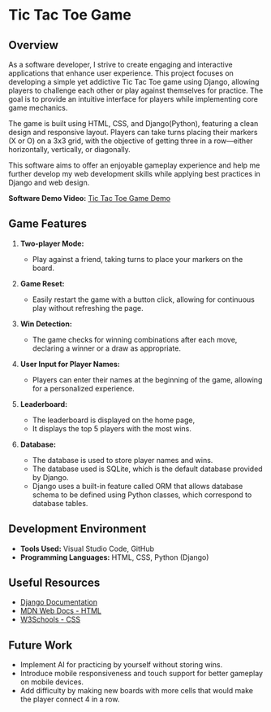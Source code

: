 # Tic Tac Toe Game

## Overview

As a software developer, I strive to create engaging and interactive applications that enhance user experience. This project focuses on developing a simple yet addictive Tic Tac Toe game using Django, allowing players to challenge each other or play against themselves for practice. The goal is to provide an intuitive interface for players while implementing core game mechanics.

The game is built using HTML, CSS, and Django(Python), featuring a clean design and responsive layout. Players can take turns placing their markers (X or O) on a 3x3 grid, with the objective of getting three in a row—either horizontally, vertically, or diagonally.

This software aims to offer an enjoyable gameplay experience and help me further develop my web development skills while applying best practices in Django and web design.

**Software Demo Video:** [Tic Tac Toe Game Demo](https://youtu.be/YOUR_DEMO_LINK)

## Game Features

1. **Two-player Mode:**
   - Play against a friend, taking turns to place your markers on the board.

2. **Game Reset:**
   - Easily restart the game with a button click, allowing for continuous play without refreshing the page.

3. **Win Detection:**
   - The game checks for winning combinations after each move, declaring a winner or a draw as appropriate.

4. **User Input for Player Names:**
   - Players can enter their names at the beginning of the game, allowing for a personalized experience.
  
5. **Leaderboard:**
   - The leaderboard is displayed on the home page,
   - It displays the top 5 players with the most wins.

6. **Database:**
   - The database is used to store player names and wins.
   - The database used is SQLite, which is the default database provided by Django.
   - Django uses a built-in feature called ORM that allows database schema to be defined using Python classes, which correspond to database tables.

## Development Environment

- **Tools Used:** Visual Studio Code, GitHub
- **Programming Languages:** HTML, CSS, Python (Django)

## Useful Resources

* [Django Documentation](https://docs.djangoproject.com/en/stable/)
* [MDN Web Docs - HTML](https://developer.mozilla.org/en-US/docs/Web/HTML)
* [W3Schools - CSS](https://www.w3schools.com/css/)

## Future Work

* Implement AI for practicing by yourself without storing wins.
* Introduce mobile responsiveness and touch support for better gameplay on mobile devices.
* Add difficulty by making new boards with more cells that would make the player connect 4 in a row.

